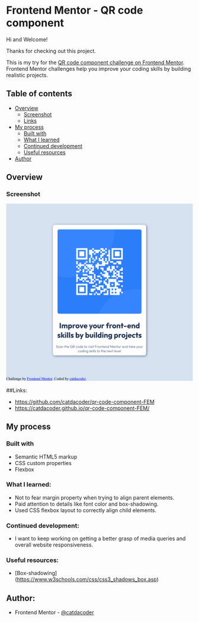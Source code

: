 # Frontend Mentor - QR code component

Hi and Welcome!

Thanks for checking out this project.

This is my try for the [QR code component challenge on Frontend Mentor](https://www.frontendmentor.io/challenges/qr-code-component-iux_sIO_H). Frontend Mentor challenges help you improve your coding skills by building realistic projects. 

## Table of contents

- [Overview](#overview)
  - [Screenshot](#screenshot)
  - [Links](#links)
- [My process](#my-process)
  - [Built with](#built-with)
  - [What I learned](#what-i-learned)
  - [Continued development](#continued-development)
  - [Useful resources](#useful-resources)
- [Author](#author)

## Overview

### Screenshot

![](./images/Screenshot%202025-08-16%20at%2023-19-26%20Frontend%20Mentor%20QR%20code%20component.png)

##Links:

- https://github.com/catdacoder/qr-code-component-FEM
- https://catdacoder.github.io/qr-code-component-FEM/

## My process

### Built with

- Semantic HTML5 markup
- CSS custom properties
- Flexbox

### What I learned:

- Not to fear margin property when trying to align parent elements.
- Paid attention to details like font color and box-shadowing.
- Used CSS flexbox layout to correctly align child elements.

### Continued development:

- I want to keep working on getting a better grasp of media queries and overall website responsiveness.

### Useful resources:

- [Box-shadowing] (https://www.w3schools.com/css/css3_shadows_box.asp)

## Author:

- Frontend Mentor - [@catdacoder](https://www.frontendmentor.io/profile/catdacoder)